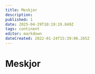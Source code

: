 ```yaml
---
title: Meskjor
description:
published: 1
date: 2025-04-29T10:19:19.849Z
tags: continent
editor: markdown
dateCreated: 2022-01-24T15:39:06.265Z
---
```


# Meskjor